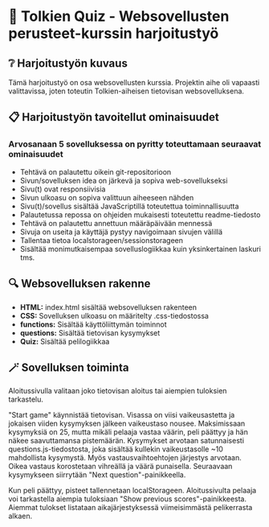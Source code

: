 # :pushpin: Tolkien Quiz - Websovellusten perusteet-kurssin harjoitustyö

## :grey_question: Harjoitustyön kuvaus

Tämä harjoitustyö on osa websovellusten kurssia. Projektin aihe oli vapaasti valittavissa, joten toteutin Tolkien-aiheisen tietovisan websovelluksena.


## :clipboard: Harjoitustyön tavoitellut ominaisuudet

### Arvosanaan 5 sovelluksessa on pyritty toteuttamaan seuraavat ominaisuudet
- Tehtävä on palautettu oikein git-repositorioon
- Sivun/sovelluksen idea on järkevä ja sopiva web-sovellukseksi
- Sivu(t) ovat responsiivisia
- Sivun ulkoasu on sopiva valittuun aiheeseen nähden
- Sivu(t)/sovellus sisältää JavaScriptillä toteutettua toiminnallisuutta
- Palautetussa repossa on ohjeiden mukaisesti toteutettu readme-tiedosto
- Tehtävä on palautettu annettuun määräpäivään mennessä
- Sivuja on useita ja käyttäjä pystyy navigoimaan sivujen välillä
- Tallentaa tietoa localstorageen/sessionstorageen
- Sisältää monimutkaisempaa sovelluslogiikkaa kuin yksinkertainen laskuri
tms.


## :mag: Websovelluksen rakenne

- **HTML:** index.html sisältää websovelluksen rakenteen
- **CSS:** Sovelluksen ulkoasu on määritelty .css-tiedostossa
- **functions:** Sisältää käyttöliittymän toiminnot
- **questions:** Sisältää tietovisan kysymykset
- **Quiz:** Sisältää pelilogiikkaa

## :magic_wand: Sovelluksen toiminta

Aloitussivulla valitaan joko tietovisan aloitus tai aiempien tuloksien tarkastelu. 

"Start game" käynnistää tietovisan. Visassa on viisi vaikeusastetta ja jokaisen viiden kysymyksen jälkeen vaikeustaso nousee. Maksimissaan kysymyksiä on 25, mutta mikäli pelaaja vastaa väärin, peli päättyy ja hän näkee saavuttamansa pistemäärän. Kysymykset arvotaan satunnaisesti questions.js-tiedostosta, joka sisältää kullekin vaikeustasolle ~10 mahdollista kysymystä. Myös vastausvaihtoehtojen järjestys arvotaan. Oikea vastaus korostetaan vihreällä ja väärä punaisella. Seuraavaan kysymykseen siirrytään "Next question"-painikkeella.

Kun peli päättyy, pisteet tallennetaan localStorageen. Aloitussivulta pelaaja voi tarkastella aiempia tuloksiaan "Show previous scores"-painikkeesta. Aiemmat tulokset listataan aikajärjestyksessä viimeisimmästä pelikerrasta alkaen.



